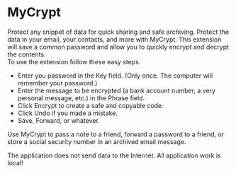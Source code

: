 # MyCrypt

Protect any snippet of data for quick sharing and safe archiving.
Protect the data in your email, your contacts, and more with MyCrypt. 
This extension will save a common password and allow you to quickly encrypt and decrypt the contents.  
To use the extension follow these easy steps. 

- Enter you password in the Key field. (Only once. The computer will remember your password.)
- Enter the message to be encrypted (a bank account number, a very personal message, etc.) in the Phrase field.
- Click Encrypt to create a safe and copyable code. 
- Click Undo if you made a mistake. 
- Save, Forward, or whatever.

Use MyCrypt to pass a note to a friend, forward a password to a friend, or store a social security number in an archived email message.   

The application does not send data to the Internet. All application work is local!
